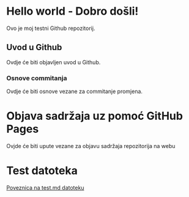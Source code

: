 # Hello world - Dobro došli!
Ovo je moj testni Github repozitorij.

## Uvod u Github

Ovdje će biti objavljen uvod u Github.

### Osnove commitanja

Ovdje će biti osnove vezane za commitanje promjena.

# Objava sadržaja uz pomoć GitHub Pages

Ovjde će biti upute vezane za objavu sadržaja repozitorija na webu

# Test datoteka

[Poveznica na test.md datoteku](test.md)
